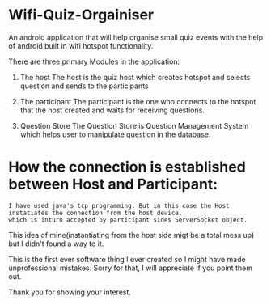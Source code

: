 # Wifi-Quiz-Orgainiser
An android application that will help organise small quiz events with the help of android built in wifi hotspot functionality.

There are three primary Modules in the application:

1. The host
    The host is the quiz host which creates hotspot and selects question and sends to the participants

2. The participant
    The participant is the one who connects to the hotspot that the host created and waits for receiving questions.

3. Question Store
    The Question Store is Question Management System which helps user to manipulate question in the database.

# How the connection is established between Host and Participant:
    I have used java's tcp programming. But in this case the Host instatiates the connection from the host device.
    which is inturn accepted by participant sides ServerSocket object.
  This idea of mine(instantiating from the host side migt be a total mess up) but I didn't found a way to it.

This is the first ever software thing I ever created so I might have made unprofessional mistakes.
Sorry for that, I will appreciate if you point them out.

Thank you for showing your interest.




